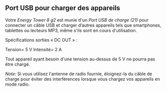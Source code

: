 ## Port USB pour charger des appareils

Votre *Energy Tower 8 g2* est munie d'un *Port USB de charge (21)* pour connecter un câble USB et charger d’autres appareils tels que smartphones, tablettes ou lecteurs MP3, même s'ils sont en cours d'utilisation.

Spécifications sorties « DC OUT » :  

Tension= 5 V 
Intensité= 2 A

Tout appareil ayant besoin d'une tension au-dessus de 5 V ne pourra pas être chargé.

*Note:* Si vous utilisez l'antenne de radio fournie, éloignez-la du câble de charge pour éviter des interférences lorsque vous chargez vos appareils en mode radio.
